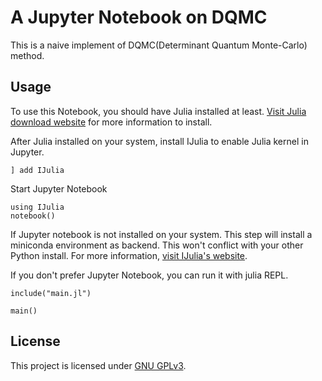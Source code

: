 # A Jupyter Notebook on DQMC

This is a naive implement of DQMC(Determinant Quantum Monte-Carlo) method.

## Usage

To use this Notebook, you should have Julia installed at least. [Visit Julia download website](https://julialang.org/downloads/) for more information to install.

After Julia installed on your system, install IJulia to enable Julia kernel in Jupyter.

```
] add IJulia
```

Start Jupyter Notebook

```
using IJulia
notebook()
```

If Jupyter notebook is not installed on your system. This step will install a miniconda environment as backend. This won't conflict with your other Python install. For more information, [visit IJulia's website](https://julialang.github.io/IJulia.jl/stable/).

If you don't prefer Jupyter Notebook, you can run it with julia REPL.

```
include("main.jl")

main()
```

## License

This project is licensed under [GNU GPLv3](https://www.gnu.org/licenses/gpl-3.0.html).